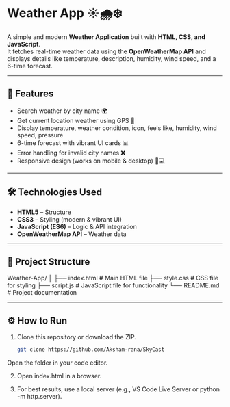 # Weather App ☀️🌧️❄️

A simple and modern **Weather Application** built with **HTML, CSS, and JavaScript**.  
It fetches real-time weather data using the **OpenWeatherMap API** and displays details like temperature, description, humidity, wind speed, and a 6-time forecast.

---

## 🚀 Features
- Search weather by city name 🌍
- Get current location weather using GPS 📍
- Display temperature, weather condition, icon, feels like, humidity, wind speed, pressure
- 6-time forecast with vibrant UI cards 📊
- Error handling for invalid city names ❌
- Responsive design (works on mobile & desktop) 📱💻

---

## 🛠️ Technologies Used
- **HTML5** – Structure  
- **CSS3** – Styling (modern & vibrant UI)  
- **JavaScript (ES6)** – Logic & API integration  
- **OpenWeatherMap API** – Weather data  

---

## 📂 Project Structure
Weather-App/
│
├── index.html # Main HTML file
├── style.css # CSS file for styling
├── script.js # JavaScript file for functionality
└── README.md # Project documentation


---

## ⚙️ How to Run
1. Clone this repository or download the ZIP.  
   ```bash
   git clone https://github.com/Aksham-rana/SkyCast
Open the folder in your code editor.

2. Open index.html in a browser.

3. For best results, use a local server (e.g., VS Code Live Server or python -m http.server).
